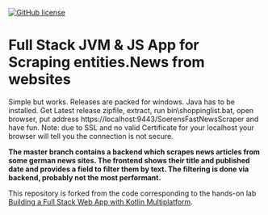 [![GitHub license](https://img.shields.io/badge/license-Apache%20License%202.0-blue.svg?style=flat)](https://www.apache.org/licenses/LICENSE-2.0)

# Full Stack JVM & JS App for Scraping entities.News from websites

Simple but works. Releases are packed for windows. Java has to be installed. Get Latest release zipfile, extract, run bin\shoppinglist.bat, open browser, put address https://localhost:9443/SoerensFastNewsScraper and have fun. Note: due to SSL and no valid Certificate for your localhost your browser will tell you the connection is not secure.

**The master branch contains a backend which scrapes news articles from some german news sites. The frontend shows their title and published date and provides a field to filter them by text. The filtering is done via backend, probably not the most performant.**

This repository is forked from the code corresponding to the hands-on lab [Building a Full Stack Web App with Kotlin Multiplatform](https://play.kotlinlang.org/hands-on/Full%20Stack%20Web%20App%20with%20Kotlin%20Multiplatform/).
